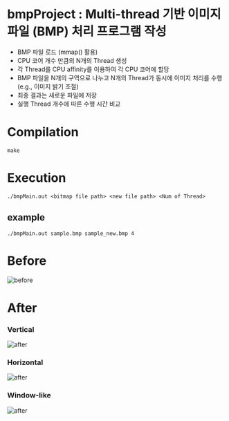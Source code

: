 # bmpProject : Multi-thread 기반 이미지 파일 (BMP) 처리 프로그램 작성  
- BMP 파일 로드 (mmap() 활용)  
- CPU 코어 개수 만큼의 N개의 Thread 생성  
- 각 Thread를 CPU affinity를 이용하여 각 CPU 코어에 할당  
- BMP 파일을 N개의 구역으로 나누고 N개의 Thread가 동시에 이미지 처리를 수행(e.g., 이미지 밝기 조절)  
- 최종 결과는 새로운 파일에 저장  
- 실행 Thread 개수에 따른 수행 시간 비교  

# Compilation
```
make
```
# Execution
```
./bmpMain.out <bitmap file path> <new file path> <Num of Thread>
```
## example
```
./bmpMain.out sample.bmp sample_new.bmp 4
```

# Before  
![before](sample.bmp)  
  
# After  
### Vertical
![after](sample_vertical.bmp)  
### Horizontal
![after](sample_horizontal.bmp)  
### Window-like
![after](sample_window.bmp)